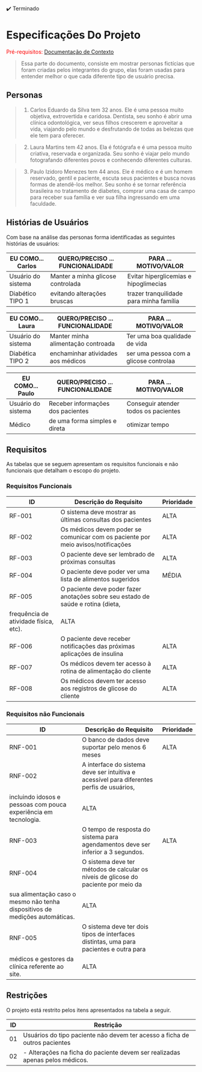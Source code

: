 ✔️ Terminado
# Especificações Do Projeto

<span style="color:red">Pré-requisitos: <a href="1-Contexto.md"> Documentação de Contexto</a></span>

> Essa parte do documento, consiste em mostrar personas fictícias que foram criadas pelos integrantes do grupo, elas foram usadas para entender melhor o que cada diferente tipo de usuário precisa.

## Personas

> 1. Carlos Eduardo da Silva tem 32 anos. Ele é uma pessoa muito objetiva, extrovertida e caridosa. Dentista, seu sonho é abrir uma clínica odontológica, ver seus filhos crescerem e aproveitar a vida, viajando pelo mundo e desfrutando de todas as belezas que ele tem para oferecer.

> 2. Laura Martins tem 42 anos. Ela é fotógrafa e é uma pessoa muito criativa, reservada e organizada. Seu sonho é viajar pelo mundo fotografando diferentes povos e conhecendo diferentes culturas. 

> 3. Paulo Izidoro Menezes tem 44 anos. Ele é médico e é um homem reservado, gentil e paciente, escuta seus pacientes e busca novas formas de atendê-los melhor. Seu sonho é se tornar referência brasileira no tratamento de diabetes, comprar uma casa de campo para receber sua família e ver sua filha ingressando em uma faculdade.


## Histórias de Usuários

Com base na análise das personas forma identificadas as seguintes histórias de usuários:

|EU COMO... Carlos   | QUERO/PRECISO ... FUNCIONALIDADE   | PARA ... MOTIVO/VALOR                   |
|--------------------|------------------------------------|-----------------------------------------|
| Usuário do sistema | Manter a minha glicose controlada  | Evitar hiperglicemias e hipoglimecias   |
| Diabético TIPO 1   | evitando alterações bruscas        | trazer tranquilidade para minha família |

|EU COMO... Laura    | QUERO/PRECISO ... FUNCIONALIDADE   | PARA ... MOTIVO/VALOR                   |
|--------------------|------------------------------------|---------------------------------------- |
| Usuário do sistema | Manter minha alimentação controada | Ter uma boa qualidade de vida           |
| Diabética TIPO 2   | enchaminhar atividades aos médicos | ser uma pessoa com a glicose controlaa  |

|EU COMO... Paulo    | QUERO/PRECISO ... FUNCIONALIDADE   | PARA ... MOTIVO/VALOR                   |
|--------------------|------------------------------------|---------------------------------------- |
| Usuário do sistema | Receber informações dos pacientes  | Conseguir atender todos os pacientes    |
| Médico             | de uma forma simples e direta      | otimizar tempo                          |



## Requisitos

As tabelas que se seguem apresentam os requisitos funcionais e não funcionais que detalham o escopo do projeto.

### Requisitos Funcionais

|ID    |                                Descrição do Requisito                              | Prioridade |
|------|------------------------------------------------------------------------------------|------------|
|RF-001| O sistema deve mostrar as últimas consultas dos pacientes                          | ALTA       | 
|RF-002| Os médicos devem poder se comunicar com os paciente por meio avisos/notificações   | ALTA       |
|RF-003| O paciente deve ser lembrado de próximas consultas                                 | ALTA       | 
|RF-004| O paciente deve poder ver uma lista de alimentos sugeridos                         | MÉDIA      |
|RF-005| O paciente deve poder fazer anotações sobre seu estado de saúde e rotina (dieta,
frequência de atividade física, etc).                                                       | ALTA       | 
|RF-006| O paciente deve receber notificações das próximas aplicações de insulina           | ALTA       |
|RF-007| Os médicos devem ter acesso à rotina de alimentação do cliente                     | ALTA       | 
|RF-008| Os médicos devem ter acesso aos registros de glicose do cliente                    | ALTA       |


### Requisitos não Funcionais

|ID     | Descrição do Requisito                                                                    |Prioridade |
|-------|-------------------------------------------------------------------------------------------|-----------|
|RNF-001| O banco de dados deve suportar pelo menos 6 meses                                         | ALTA      | 
|RNF-002| A interface do sistema deve ser intuitiva e acessível para diferentes perfis de usuários,
incluindo idosos e pessoas com pouca experiência em tecnologia.                                     | ALTA      | 
|RNF-003| O tempo de resposta do sistema para agendamentos deve ser inferior a 3 segundos.          | ALTA      |
|RNF-004| O sistema deve ter métodos de calcular os níveis de glicose do paciente por meio da
sua alimentação caso o mesmo não tenha dispositivos de medições automáticas.                        | ALTA      |
|RNF-005| O sistema deve ter dois tipos de interfaces distintas, uma para pacientes e outra para        
médicos e gestores da clínica referente ao site.                                                    | ALTA      |

## Restrições

O projeto está restrito pelos itens apresentados na tabela a seguir.

|ID| Restrição                                                                    |
|--|------------------------------------------------------------------------------|
|01| Usuários do tipo paciente não devem ter acesso a ficha de outros pacientes   |
|02| - Alterações na ficha do paciente devem ser realizadas apenas pelos médicos. |